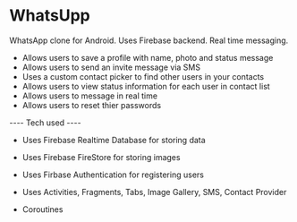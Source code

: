 # WhatsUpp
WhatsApp clone for Android. Uses Firebase backend. Real time messaging.

- Allows users to save a profile with name, photo and status message
- Allows users to send an invite message via SMS
- Uses a custom contact picker to find other users in your contacts
- Allows users to view status information for each user in contact list
- Allows users to message in real time
- Allows users to reset thier passwords

---- Tech used ----
- Uses Firebase Realtime Database for storing data
- Uses Firebase FireStore for storing images
- Uses Firbase Authentication for registering users

- Uses Activities, Fragments, Tabs, Image Gallery, SMS, Contact Provider
- Coroutines
